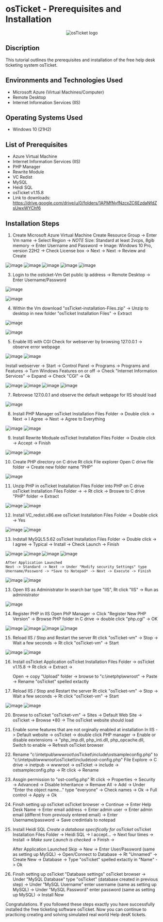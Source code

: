 <h1>osTicket - Prerequisites and Installation</h1>
<p align="center">
<img src="https://i.imgur.com/Clzj7Xs.png" alt="osTicket logo"/>
</p>

<h2>Discription </h2>

This tutorial outlines the prerequisites and installation of the free help desk ticketing system osTicket.<br />

<h2>Environments and Technologies Used</h2>

- Microsoft Azure (Virtual Machines/Computer)
- Remote Desktop
- Internet Information Services (IIS)

<h2>Operating Systems Used </h2>

- Windows 10</b> (21H2)

<h2>List of Prerequisites</h2>

- Azure Virtual Machine
- Internet Information Services (IIS)
- PHP Manager
- Rewrite Module
- VC Redist
- MySQL
- Heidi SQL
- osTicket v1.15.8
- Link to downloads: https://drive.google.com/drive/u/0/folders/1APMfNyfNzcxZC6EzdaNfdZsUwxWYChf6


<h2>Installation Steps</h2>

1. Create Microsoft Azure Virtual Machine
   Create Resource Group -> Enter Vm name -> Select Region -> *NOTE* Size: Standard at least 2vcps,  8gib memory -> Enter Username and Password -> Image: Windows 10 Pro, version 22H2 -> Check
   License box -> Next -> Next -> Review and Create
   
![image](https://github.com/user-attachments/assets/9cb237c3-6697-484c-9e0f-ee614a364e0d)
![image](https://github.com/user-attachments/assets/8cbff11c-ba51-4a95-8463-b4bc988cc181)
![image](https://github.com/user-attachments/assets/a37a11a0-2111-4a22-a556-4348b22aa72c)
![image](https://github.com/user-attachments/assets/a1707ac4-9016-4e69-a393-fa0f151759e4)
![image](https://github.com/user-attachments/assets/f97859cb-d393-4ea9-83f8-27d4aa721b11)

3. Login  to the osticket-Vm
   Get public Ip address -> Remote Desktop -> Enter Username/Password

![image](https://github.com/user-attachments/assets/7cfc5936-8abf-407e-b10b-f896f5d0c434)

![image](https://github.com/user-attachments/assets/6c574e4c-84d4-4f5a-8211-14696f62d759)

4. Within the Vm download "osTicket-installation-Files.zip" -> Unzip to desktop in new folder "osTicket Installation Files" -> Extract

![image](https://github.com/user-attachments/assets/41c20a8d-68d0-4e3a-a47c-465ce2c7efa3)

![image](https://github.com/user-attachments/assets/2b9b48c0-1628-4f82-a3e0-cf4791e331e7)

5. Enable IIS with CGI
   Check for webserver by browsing 127.0.0.1 -> observe error webpage
   
![image](https://github.com/user-attachments/assets/242180c7-4e08-4557-87a5-a6e4ffcbf56c)
![image](https://github.com/user-attachments/assets/75955188-d47a-4df2-a7a7-1fa7f10efbd7)

   Install webserver -> Start -> Control Panel -> Programs -> Programs and Features -> Turn Windows Features on or off -> Check "Internet Information Services" -> Expand -> Check "CGI" -> Ok

![image](https://github.com/user-attachments/assets/9682ce29-751a-4c25-92c4-07a44768fb87)
![image](https://github.com/user-attachments/assets/dd1313e4-8ba1-4d7c-b7b0-ff18146fb9ae)
![image](https://github.com/user-attachments/assets/90784a04-9528-4d19-a171-c07a1ccfaad2)
![image](https://github.com/user-attachments/assets/712f041a-5986-4d88-9bec-20c2abfa6d90)

7. Rebrowse 127.0.0.1 and observe the default webpage for IIS should load

![image](https://github.com/user-attachments/assets/8d5ecd8d-88db-4a4e-8d15-53b6a050e509)

8. Install PHP Manager
   osTicket Installation Files Folder -> Double click -> Next -> I Agree -> Next -> Agree to Everything

![image](https://github.com/user-attachments/assets/bae74334-e962-46e5-b3f7-eaf0764d04f4)
![image](https://github.com/user-attachments/assets/8d7f46f6-9070-4c66-9e75-e375dba156ac)


9. Install Rewrite Moduale
   osTicket Installation Files Folder -> Double click -> Accept -> Finish

![image](https://github.com/user-attachments/assets/1ae9065b-ec0c-4594-a79e-ac671b0a9c4a)
![image](https://github.com/user-attachments/assets/8b3a1f5c-6427-4bc4-9167-60f164096a3e)

10. Create PHP directory on C drive
   Rt click File explorer Open C drive file folder -> Create new folder name "PHP"

![image](https://github.com/user-attachments/assets/63e01625-8348-436e-ad78-f6e4cedcd095)

11. Unzip PHP in osTicket Installation Files Folder into PHP on C drive
    osTicket Installation Files Folder -> -> Rt click -> Broswe to C drive "PHP" folder -> Extract 

![image](https://github.com/user-attachments/assets/7e2dbc54-5698-4095-ac2c-dcd4a55d9368)
![image](https://github.com/user-attachments/assets/9d4361ec-36d4-41cc-9c10-93dfb6b08355)

12. Install VC_redist.x86.exe
   osTicket Installation Files Folder -> Double click -> Yes

![image](https://github.com/user-attachments/assets/bb95ae4b-b8a7-4a3c-a9b9-187a6b7185a0)
![image](https://github.com/user-attachments/assets/492d0324-89ec-4a2d-9865-8f2958cfa159)

13. Indstall MySQL5.5.62
    osTicket Installation Files Folder -> Double click -> I agree -> Typical -> Install -> Check Launch -> Finish

![image](https://github.com/user-attachments/assets/3741db6d-85c4-40d0-93cf-74d7f9015a86)
![image](https://github.com/user-attachments/assets/2a09d0e1-8342-4ad6-927b-59e3260d3dba)
![image](https://github.com/user-attachments/assets/f5db121f-645a-47bc-82ef-c8894d184dde)
![image](https://github.com/user-attachments/assets/dcbe9b1c-8057-4af9-bd3d-7352b313a38a)

    After Application Launched
    Next -> Standard -> Next -> Under "Modify security Settings" type Unername/Password -> *Save to Notepad* -> Next -> Execute -> Finish

![image](https://github.com/user-attachments/assets/d41bd5fa-9b2c-4bfc-85a9-3861f41277a1)
![image](https://github.com/user-attachments/assets/e9c0699a-8378-4227-a867-a7a78a067bf1)

13. Open IIS as Administrator
    In search bar type "IIS", Rt click "IIS" -> Run as administrator

![image](https://github.com/user-attachments/assets/ed3f8252-1d54-4ad5-b883-1c40310a4191)

14. Register PHP in IIS
    Open PhP Manager -> Click "Register New PHP Version" -> Browse PHP folder in C drive -> double click "php.cgi" -> OK

![image](https://github.com/user-attachments/assets/e5a653db-2afc-4c9c-a00c-7139fc8dd63e)
![image](https://github.com/user-attachments/assets/503b79e0-dc67-4185-89ed-c82a025b5aec)
![image](https://github.com/user-attachments/assets/1a39de9e-0528-4350-afe8-5375451c7cb2)
![image](https://github.com/user-attachments/assets/d82c7071-0edb-4693-8976-b1d846694213)

15. Reload IIS / Stop and Restart the server
    Rt click "osTicket-vm" -> Stop -> Wait a few seconds -> Rt click "osTicket-vm" -> Start

![image](https://github.com/user-attachments/assets/ebfd0dc7-6152-471e-b738-4ce2e6073b29)
![image](https://github.com/user-attachments/assets/c78123b8-ff85-47bc-a97a-4575f7c39f1a)

16. Install osTicket Application
    osTicket Installation Files Folder -> osTicket v1.15.8 -> Rt click -> Extract ->

    Open ->  copy "Upload" folder -> browse to "c:\inetphp\wwroot" -> Paste -> Rename "osTicket" spelled extactly

18. Reload IIS / Stop and Restart the server
    Rt click "osTicket-vm" -> Stop -> Wait a few seconds -> Rt click "osTicket-vm" -> Start

![image](https://github.com/user-attachments/assets/ebfd0dc7-6152-471e-b738-4ce2e6073b29)
![image](https://github.com/user-attachments/assets/c78123b8-ff85-47bc-a97a-4575f7c39f1a)

20. Browse to osTicket
    "osTicket-vm" -> Sites -> Default Web Site -> osTicket -> Browse *80 -> The osTicket website should load

21. Enable some features that are not orginally enabled at installation
    In IIS -> Default website -> osTicket -> double click PHP manager -> Enable or disable eextensions -> "php_imp.dll, php_inti.dll, php_opcache.dll, Switch to enable -> Refresh osTicket browser

22. Rename "c:\intetpub\wwwroot\osTicket\include\ostsampleconfig.php" to "c:\intetpub\wwwroot\osTicket\include\ost-config.php"
    File Explore -> C drive -> inetpub -> wwwroot -> osTicket -> include -> ostsampleconfig.php -> Rt click -> Rename

23. Assgin permission to "ost-config.php"
    Rt click -> Properties -> Security -> Advanced -> Disable Inheritance -> Remave All -> Add -> Under "Enter the object name..." type "everyone" -> Check names -> Ok -> Full control -> Apply -> Ok

24. Finsih setting up osTicket
    osTicket browser -> Continue -> Enter Help Desk Name -> Enter email address -> Enter admin user -> Enter admin email (differnt from previouly entered email) -> Enter Username/password -> Save credintials to notepad

25. Install Heidi SQL *Create a database specifically for osTicket*
    osTicket Installation Files Folder -> Heidi SQL -> I accept... -> Next four times -> Install -> *Make sure Launch is checked* -> Finish ->

    After Application Launched
    Skip -> New  -> Enter User/Password (same as setting up MySQL) -> Open/Connect to Database -> Rt "Unnamed" -> Create New -> Database -> Type "osTicket" spelled extactly in "Name" -> Ok

26. Finsih setting up osTicket "Database settings"
    osTicket browser ->  Under "MySQL Database" type "osTicket" (database created in previous step) ->  Under "MySQL Username" enter username (same as setting up MySQL) ->  Under "MySQL Password" enter password (same as setting up MySQL) -> Install Now

Congratulations. If you followed these steps exactly you have successfully installed the free ticketing software osTicket. Now you can continue to practicing creating and solving simulated real  world Help desK tickets.
